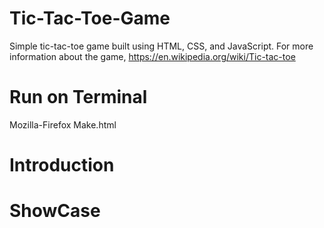 # Tic-Tac-Toe-Game
Simple tic-tac-toe game built using HTML, CSS, and JavaScript. For more information about the game, https://en.wikipedia.org/wiki/Tic-tac-toe

# Run on Terminal
Mozilla-Firefox Make.html

# Introduction

# ShowCase

